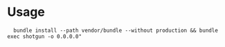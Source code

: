 # Usage

      bundle install --path vendor/bundle --without production && bundle exec shotgun -o 0.0.0.0"
